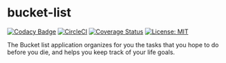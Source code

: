 # bucket-list

[![Codacy Badge](https://api.codacy.com/project/badge/Grade/9eb767981d1445b2899f8df277ec9a92)](https://www.codacy.com/app/SerryJohns/bucket-list?utm_source=github.com&utm_medium=referral&utm_content=SerryJohns/bucket-list&utm_campaign=badger)
[![CircleCI](https://circleci.com/gh/SerryJohns/bucket-list/tree/master.svg?style=svg)](https://circleci.com/gh/SerryJohns/bucket-list/tree/master)
[![Coverage Status](https://coveralls.io/repos/github/SerryJohns/bucket-list/badge.svg?branch=master)](https://coveralls.io/github/SerryJohns/bucket-list?branch=master)
[![License: MIT](https://img.shields.io/badge/License-MIT-yellow.svg)](https://opensource.org/licenses/MIT)

The Bucket list application organizes for you the tasks that you hope to do before you die, and helps you keep track of your life goals.

